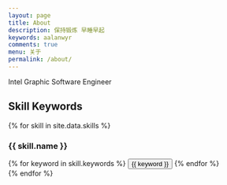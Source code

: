 ```yaml
---
layout: page
title: About
description: 保持锻炼 早睡早起
keywords: aalanwyr
comments: true
menu: 关于
permalink: /about/
---
```


Intel Graphic Software Engineer

## Skill Keywords

{% for skill in site.data.skills %}
### {{ skill.name }}
<div class="btn-inline">
{% for keyword in skill.keywords %}
<button class="btn btn-outline" type="button">{{ keyword }}</button>
{% endfor %}
</div>
{% endfor %}
